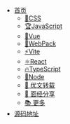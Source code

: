 - [<span class="iconfont icon-icon_fabu"></span> 首页](/readme?id=🎨-前言)
  - [🎨CSS](/readme?id=🎨css)
  - [🏆JavaScript](/readme?id=🏆javascript)
  - [🌈Vue](/readme?id=🌈vue)
  - [🎈WebPack](/readme?id=🎈webpack)
  - [⚡Vite](/readme?id=⚡vite)
  - [⚛React](/readme?id=⚛react)
  - [🔥TypeScript](/readme?id=🔥typescript)
  - [👴Node](/readme?id=👴node)
    <!-- - [📊 前端数据可视化](/readme?id=📊-前端数据可视化) -->
    <!-- - [😫 数据结构与算法](/readme?id=😫-数据结构与算法) -->
  - [📘 优文转载](/readme?id=📘-优文转载)
  - [📝 面经分享](/readme?id=📝-面经分享)
  - [📚 更多](/readme?id=📚-更多)
  <!-- - [🔮 代码片段](/readme?id=📚-更多) -->
- [<span class="iconfont icon-wodeguanzhu"></span> 源码地址](https://gitee.com/itsandy/sandy.gitee.io)
